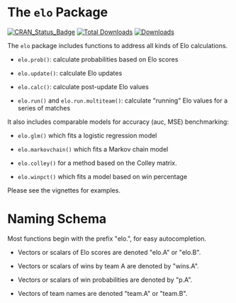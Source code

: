 # The `elo` Package

[![CRAN_Status_Badge](http://www.r-pkg.org/badges/version/elo)](https://cran.r-project.org/package=elo)
[![Total Downloads](http://cranlogs.r-pkg.org/badges/grand-total/elo)](https://cran.r-project.org/package=elo)
[![Downloads](http://cranlogs.r-pkg.org/badges/elo)](https://cran.r-project.org/package=elo)

The `elo` package includes functions to address all kinds of Elo calculations.

- `elo.prob()`: calculate probabilities based on Elo scores

- `elo.update()`: calculate Elo updates

- `elo.calc()`: calculate post-update Elo values

- `elo.run()` and `elo.run.multiteam()`: calculate "running" Elo values for a series of matches

It also includes comparable models for accuracy (auc, MSE) benchmarking:

- `elo.glm()` which fits a logistic regression model

- `elo.markovchain()` which fits a Markov chain model

- `elo.colley()` for a method based on the Colley matrix.

- `elo.winpct()` which fits a model based on win percentage

Please see the vignettes for examples.

# Naming Schema

Most functions begin with the prefix "elo.", for easy autocompletion.

- Vectors or scalars of Elo scores are denoted "elo.A" or "elo.B".

- Vectors or scalars of wins by team A are denoted by "wins.A".

- Vectors or scalars of win probabilities are denoted by "p.A".

- Vectors of team names are denoted "team.A" or "team.B".
